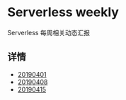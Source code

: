 # Serverless weekly
Serverless 每周相关动态汇报


## 详情
* [20190401](20190401.md)
* [20190408](20190408.md)
* [20190415](20190415.md)

